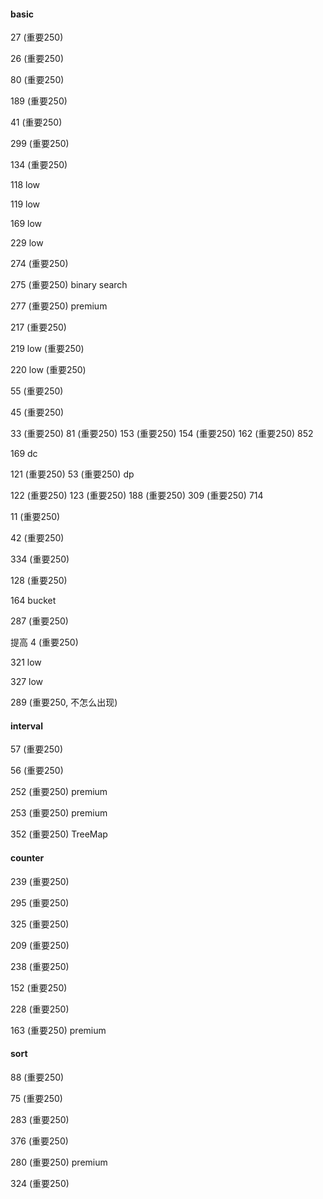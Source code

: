 #### basic

27 (重要250)

26 (重要250)

80 (重要250)

189 (重要250)

41 (重要250)

299 (重要250)

134 (重要250)

118 low

119 low

169 low

229 low

274 (重要250)

275 (重要250) binary search

277 (重要250) premium

217 (重要250)

219 low (重要250)

220 low (重要250)

55 (重要250)

45 (重要250)

33 (重要250) 81 (重要250) 153 (重要250) 154 (重要250) 162 (重要250) 852

169 dc

121 (重要250) 53 (重要250) dp 

122 (重要250) 123 (重要250) 188 (重要250) 309 (重要250) 714 

11 (重要250)

42 (重要250)

334 (重要250)

128 (重要250)

164 bucket

287 (重要250) 

提高
4 (重要250)

321 low

327 low

289 (重要250, 不怎么出现)

#### interval

57 (重要250)

56 (重要250)

252 (重要250) premium

253 (重要250) premium

352 (重要250) TreeMap


#### counter

239 (重要250)

295 (重要250)

325 (重要250)

209 (重要250)

238 (重要250)

152 (重要250)

228 (重要250)

163 (重要250) premium

#### sort

88 (重要250)

75 (重要250)

283 (重要250) 

376 (重要250)

280 (重要250) premium

324 (重要250)
